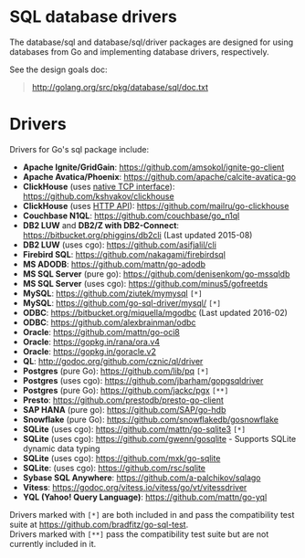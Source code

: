 # SQL database drivers

The database/sql and database/sql/driver packages are designed for using databases from Go and implementing database drivers, respectively.

See the design goals doc:

> http://golang.org/src/pkg/database/sql/doc.txt

# Drivers

Drivers for Go's sql package include:

  * **Apache Ignite/GridGain**: https://github.com/amsokol/ignite-go-client
  * **Apache Avatica/Phoenix**: https://github.com/apache/calcite-avatica-go
  * **ClickHouse** (uses [native TCP interface](https://clickhouse.yandex/docs/en/interfaces/tcp.html)): https://github.com/kshvakov/clickhouse
  * **ClickHouse** (uses [HTTP API](https://clickhouse.yandex/docs/en/interfaces/http_interface.html)): https://github.com/mailru/go-clickhouse
  * **Couchbase N1QL**: https://github.com/couchbase/go_n1ql
  * **DB2 LUW** and **DB2/Z with DB2-Connect**: https://bitbucket.org/phiggins/db2cli (Last updated 2015-08)
  * **DB2 LUW** (uses cgo): https://github.com/asifjalil/cli
  * **Firebird SQL**: https://github.com/nakagami/firebirdsql
  * **MS ADODB**: https://github.com/mattn/go-adodb
  * **MS SQL Server** (pure go): https://github.com/denisenkom/go-mssqldb
  * **MS SQL Server** (uses cgo): https://github.com/minus5/gofreetds
  * **MySQL**: https://github.com/ziutek/mymysql ` [*] `
  * **MySQL**: https://github.com/go-sql-driver/mysql/ ` [*] `
  * **ODBC**: https://bitbucket.org/miquella/mgodbc (Last updated 2016-02)
  * **ODBC**: https://github.com/alexbrainman/odbc
  * **Oracle**: https://github.com/mattn/go-oci8
  * **Oracle**: https://gopkg.in/rana/ora.v4
  * **Oracle**: https://gopkg.in/goracle.v2
  * **QL**: http://godoc.org/github.com/cznic/ql/driver
  * **Postgres** (pure Go): https://github.com/lib/pq ` [*] `
  * **Postgres** (uses cgo): https://github.com/jbarham/gopgsqldriver
  * **Postgres** (pure Go): https://github.com/jackc/pgx ` [**] `
  * **Presto**: https://github.com/prestodb/presto-go-client
  * **SAP HANA** (pure go): https://github.com/SAP/go-hdb
  * **Snowflake** (pure Go): https://github.com/snowflakedb/gosnowflake
  * **SQLite** (uses cgo): https://github.com/mattn/go-sqlite3 ` [*] `
  * **SQLite** (uses cgo): https://github.com/gwenn/gosqlite - Supports SQLite dynamic data typing
  * **SQLite** (uses cgo): https://github.com/mxk/go-sqlite
  * **SQLite**: (uses cgo): https://github.com/rsc/sqlite
  * **Sybase SQL Anywhere**: https://github.com/a-palchikov/sqlago
  * **Vitess**: https://godoc.org/vitess.io/vitess/go/vt/vitessdriver
  * **YQL (Yahoo! Query Language)**: https://github.com/mattn/go-yql

Drivers marked with ` [*] ` are both included in and pass the compatibility test suite at https://github.com/bradfitz/go-sql-test.  
Drivers marked with ` [**] ` pass the compatibility test suite but are not currently included in it.